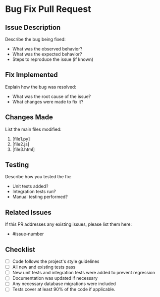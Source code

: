 # Bug Fix Pull Request

## Issue Description
Describe the bug being fixed:

- What was the observed behavior?
- What was the expected behavior?
- Steps to reproduce the issue (if known)

## Fix Implemented
Explain how the bug was resolved:

- What was the root cause of the issue?
- What changes were made to fix it?

## Changes Made
List the main files modified:

1. [file1.py]
2. [file2.js]
3. [file3.html]

## Testing
Describe how you tested the fix:

- Unit tests added?
- Integration tests run?
- Manual testing performed?

## Related Issues
If this PR addresses any existing issues, please list them here:
- #issue-number

## Checklist
- [ ] Code follows the project's style guidelines
- [ ] All new and existing tests pass
- [ ] New unit tests and integration tests were added to prevent regression
- [ ] Documentation was updated if necessary
- [ ] Any necessary database migrations were included
- [ ] Tests cover at least 90% of the code if applicable.
